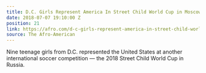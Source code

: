 ```yaml
---
title: D.C. Girls Represent America In Street Child World Cup in Moscow
date: 2018-07-07 19:10:00 Z
position: 21
link: https://afro.com/d-c-girls-represent-america-in-street-child-world-cup-in-moscow/
source: The Afro-American
---
```


Nine teenage girls from D.C. represented the United States at another international soccer competition —  the 2018 Street Child World Cup in Russia.